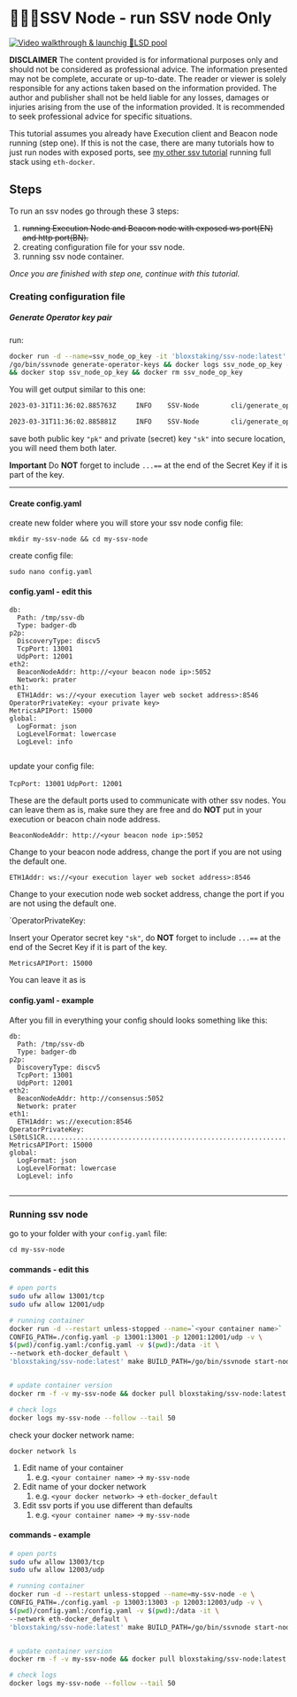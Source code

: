 # 🔷🏃‍♂️SSV Node - run SSV node Only

[![Video walkthrough & launchig 🌈LSD pool](http://img.youtube.com/vi/4_Ek8mCUZCk/0.jpg)](http://www.youtube.com/watch?v=4_Ek8mCUZCk "🔷🏃‍♂️SSV Node - run SSV node ONLY")

**DISCLAIMER**
The content provided is for informational purposes only and should not be considered as professional advice. The information presented may not be complete, accurate or up-to-date. The reader or viewer is solely responsible for any actions taken based on the information provided. The author and publisher shall not be held liable for any losses, damages or injuries arising from the use of the information provided. It is recommended to seek professional advice for specific situations.

This tutorial assumes you already have Execution client and Beacon node running (step one). If this is not the case, there are many tutorials how to just run nodes with exposed ports, see [my other ssv tutorial](https://github.com/bloxapp/awesome-ssv/blob/main/tutorials/Run%20SSV%20node%20in%2010%20minutes%20by%20markoInEther%20server%20setup%20eth-docker%20validator%20registration.md) running full stack using `eth-docker`. 


## Steps 

To run an ssv nodes go through these 3 steps: 
1. ~~running Execution Node and Beacon node with exposed ws port(EN) and http port(BN).~~
2. creating configuration file for your ssv node.
3. running ssv node container.



*Once you are finished with step one, continue with this tutorial.* 

### Creating configuration file

##### Generate Operator key pair

run: 
```bash
docker run -d --name=ssv_node_op_key -it 'bloxstaking/ssv-node:latest' \
/go/bin/ssvnode generate-operator-keys && docker logs ssv_node_op_key --follow \
&& docker stop ssv_node_op_key && docker rm ssv_node_op_key
```


You will get output similar to this one: 
```bash 
2023-03-31T11:36:02.885763Z     INFO    SSV-Node        cli/generate_operator_keys.go:27        generated public key (base64) {"pk": "LS0tLS1CRUd........................................................................................................................................................................................................................................................................................................................................................................................................................................................................................S0K"}

2023-03-31T11:36:02.885881Z     INFO    SSV-Node        cli/generate_operator_keys.go:28        generated private key (base64)        {"sk": "LS0t................................................................................................................................................................................................................................................................................................................................................................................................................................................................................................................................................................................................................................................................................................................................................................................................................................................................................................................................................................................tLQo="}
```

save both public key `"pk"` and private (secret) key `"sk"`  into secure location, you will need them both later. 

**Important**
Do **NOT** forget to include `...==` at the end of the Secret Key if it is part of the key. 

-------------------------------- 

#### Create config.yaml

create new folder where you will store your ssv node config file: 

`mkdir my-ssv-node && cd my-ssv-node`

create config file:

`sudo nano config.yaml`

#### config.yaml - edit this 

```
db:
  Path: /tmp/ssv-db
  Type: badger-db
p2p:
  DiscoveryType: discv5
  TcpPort: 13001
  UdpPort: 12001
eth2:
  BeaconNodeAddr: http://<your beacon node ip>:5052
  Network: prater
eth1:
  ETH1Addr: ws://<your execution layer web socket address>:8546
OperatorPrivateKey: <your private key>
MetricsAPIPort: 15000
global:
  LogFormat: json
  LogLevelFormat: lowercase
  LogLevel: info
  
  ```




update your config file: 

`TcpPort: 13001`
`UdpPort: 12001`

These are the default ports used to communicate with other ssv nodes. You can leave them as is, make sure they are free and do **NOT** put in your execution or beacon chain node address. 

`BeaconNodeAddr: http://<your beacon node ip>:5052`

Change to your beacon node address, change the port if you are not using the default one. 

`ETH1Addr: ws://<your execution layer web socket address>:8546`

Change to your execution node web socket address, change the port if you are not using the default one.

`OperatorPrivateKey: <your private key>


Insert your Operator secret key `"sk"`, do **NOT** forget to include `...==` at the end of the Secret Key if it is part of the key. 


`MetricsAPIPort: 15000`

You can leave it as is

#### config.yaml - example 
After you fill in everything your config should looks something like this: 

```
db:
  Path: /tmp/ssv-db
  Type: badger-db
p2p:
  DiscoveryType: discv5
  TcpPort: 13001
  UdpPort: 12001
eth2:
  BeaconNodeAddr: http://consensus:5052
  Network: prater
eth1:
  ETH1Addr: ws://execution:8546
OperatorPrivateKey: LS0tLS1CR............................................................................................................................................................................................................................................................................................................................................................................................................................................................................................................................................................................................................................................................................................................................................................................................................................................................................................................................................................................................................................................................................................................................................................................WQVRFIEtFWS0tLS0tCg==
MetricsAPIPort: 15000
global:
  LogFormat: json
  LogLevelFormat: lowercase
  LogLevel: info
  
  ```


-------------------------------- 



### Running ssv node

go to your folder with your `config.yaml` file: 

`cd my-ssv-node`



#### commands - edit this 

```bash
# open ports 
sudo ufw allow 13001/tcp
sudo ufw allow 12001/udp

# running container 
docker run -d --restart unless-stopped --name=`<your container name>`  -e \
CONFIG_PATH=./config.yaml -p 13001:13001 -p 12001:12001/udp -v \
$(pwd)/config.yaml:/config.yaml -v $(pwd):/data -it \
--network eth-docker_default \
'bloxstaking/ssv-node:latest' make BUILD_PATH=/go/bin/ssvnode start-node


# update container version
docker rm -f -v my-ssv-node && docker pull bloxstaking/ssv-node:latest

# check logs 
docker logs my-ssv-node --follow --tail 50


```


check your docker network name: 

`docker network ls`

1. Edit name of your container 
	1. e.g. `<your container name>` -> `my-ssv-node`
2. Edit name of your docker network 
	1. e.g. `<your docker network>` -> `eth-docker_default`
3. Edit ssv ports if you use different than defaults 
	1. e.g. `<your container name>` -> `my-ssv-node`


#### commands - example

```bash
# open ports 
sudo ufw allow 13003/tcp
sudo ufw allow 12003/udp

# running container 
docker run -d --restart unless-stopped --name=my-ssv-node -e \
CONFIG_PATH=./config.yaml -p 13003:13003 -p 12003:12003/udp -v \
$(pwd)/config.yaml:/config.yaml -v $(pwd):/data -it \
--network eth-docker_default \
'bloxstaking/ssv-node:latest' make BUILD_PATH=/go/bin/ssvnode start-node


# update container version
docker rm -f -v my-ssv-node && docker pull bloxstaking/ssv-node:latest

# check logs 
docker logs my-ssv-node --follow --tail 50


```
